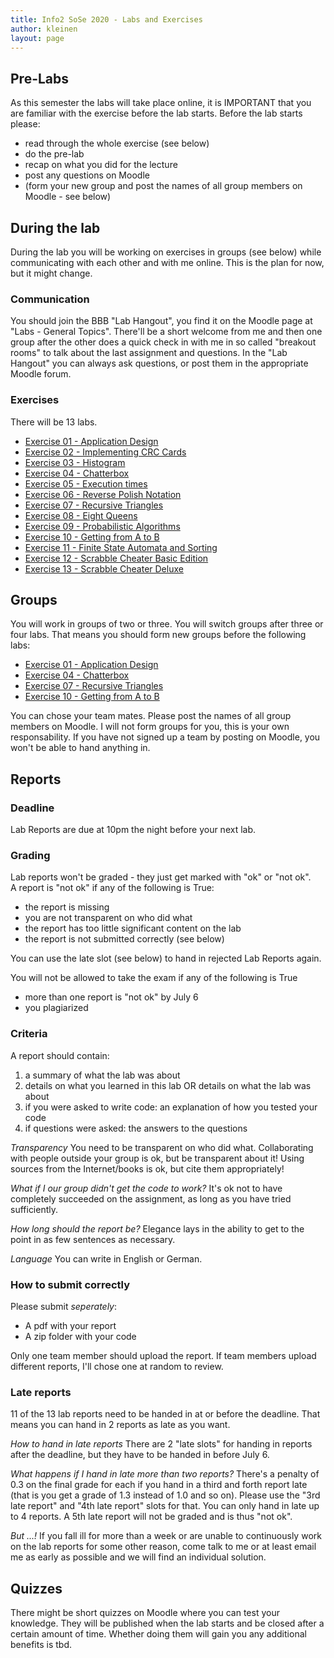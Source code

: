 ```yaml
---
title: Info2 SoSe 2020 - Labs and Exercises
author: kleinen
layout: page
---
```

## Pre-Labs
As this semester the labs will take place online, it is IMPORTANT that you are familiar with the
exercise before the lab starts. Before the lab starts please:
* read through the whole exercise (see below)
* do the pre-lab 
* recap on what you did for the lecture
* post any questions on Moodle
* (form your new group and post the names of all group members on Moodle - see below)

## During the lab
During the lab you will be working on exercises in groups (see below) while communicating with each other and with me online. This is the plan for now, but it might change.

### Communication
You should join the BBB "Lab Hangout", you find it on the Moodle page at "Labs - General Topics". There'll be a short welcome from me and then one group after the other does a quick check in with me in so called "breakout rooms" to talk about the last assignment and questions. In the "Lab Hangout" you can always ask questions, or post them in the appropriate Moodle forum. 

### Exercises
There will be 13 labs. 
* [Exercise 01 - Application Design](lab-01)
* [Exercise 02 - Implementing CRC Cards](lab-02)
* [Exercise 03 - Histogram](lab-03)
* [Exercise 04 - Chatterbox](lab-04)
* [Exercise 05 - Execution times](lab-05)
* [Exercise 06 - Reverse Polish Notation](lab-06)
* [Exercise 07 - Recursive Triangles](lab-07)
* [Exercise 08 - Eight Queens](lab-08)
* [Exercise 09 - Probabilistic Algorithms](lab-09)
* [Exercise 10 - Getting from A to B](lab-10)
* [Exercise 11 - Finite State Automata and Sorting](lab-11)
* [Exercise 12 - Scrabble Cheater Basic Edition](lab-12)
* [Exercise 13 - Scrabble Cheater Deluxe](lab-13)

<!--
* [Exercise 14 - Ladders](lab-14) (please read before lab, and maybe download the data)
-->

## Groups
You will work in groups of two or three. You will switch groups after three or four labs. 
That means you should form new groups before the following labs:
* [Exercise 01 - Application Design](lab-01)
* [Exercise 04 - Chatterbox](lab-04)
* [Exercise 07 - Recursive Triangles](lab-07)
* [Exercise 10 - Getting from A to B](lab-10)

You can chose your team mates. Please post the names of all group members on Moodle. I will not form groups for you, this is your own responsability. If you have not signed up a team by posting on Moodle, you won't be able to hand anything in.

## Reports
### Deadline
Lab Reports are due at 10pm the night before your next lab.

### Grading
Lab reports won't be graded - they just get marked with "ok" or "not ok".  
A report is "not ok" if any of the following is True:
* the report is missing
* you are not transparent on who did what
* the report has too little significant content on the lab
* the report is not submitted correctly (see below)

You can use the late slot (see below) to hand in rejected Lab Reports again.

You will not be allowed to take the exam if any of the following is True
* more than one report is "not ok" by July 6
* you plagiarized

### Criteria
A report should contain:
1. a summary of what the lab was about
2. details on what you learned in this lab OR details on what the lab was about
3. if you were asked to write code: an explanation of how you tested your code
4. if questions were asked: the answers to the questions

*Transparency* You need to be transparent on who did what. Collaborating with people outside your group is ok, 
but be transparent about it! Using sources from the Internet/books is ok, but cite them appropriately!

*What if I our group didn't get the code to work?* It's ok not to have completely succeeded on the assignment, as long as
you have tried sufficiently.

*How long should the report be?* Elegance lays in the ability to get to the point in as few sentences as necessary.

*Language* You can write in English or German.

### How to submit correctly
Please submit *seperately*:
* A pdf with your report
* A zip folder with your code

Only one team member should upload the report. If team members upload different reports, I'll chose one at random to review.

### Late reports
11 of the 13 lab reports need to be handed in at or before the deadline.
That means you can hand in 2 reports as late as you want. 

*How to hand in late reports* 
There are 2 "late slots" for handing in reports after the deadline, but they have to be handed in before July 6. 

*What happens if I hand in late more than two reports?*
There's a penalty of 0.3 on the final grade for each if you hand in a third and forth report late (that is you get a grade of 1.3 instead of 1.0 and so on). Please use the "3rd late report" and "4th late report" slots for that. You can only hand in late up to 4 reports. A 5th late report will not be graded and is thus "not ok".

*But ...!*
If you fall ill for more than a week or are unable to continuously work on
the lab reports for some other reason, come talk to me or at least email me as
early as possible and we will find an individual solution.

## Quizzes
There might be short quizzes on Moodle where you can test your knowledge. 
They will be published when the lab starts and be closed after a certain amount of time.
Whether doing them will gain you any additional benefits is tbd.

<!--
## Review and Presentations of Lab Reports in the following Lab

There are a couple of important changes for the labs compared to Info1:

You are required to be able to present and explain your work **in the following lab** ("review"). How this is done will change from lab to lab, depending on the topic of the lab: one of you might be randomly chosen to present the work, I might talk to each or some of you individually, or it might even be a little quizz in moodle which should be easy to solve if you did the lab exercise.

If you happen to be drawn for presentation and refuse to present the report
(e.g. because you don't have the slightest idea what your group mates
have written or you just feel too shy that day) or are not present yourself,
you are required to present the report to me in person during my next office hours.

Apart from that, it's ok not to have completely succeeded on the assignment, as long as
you have tried sufficiently.

If I find out that you most probably didn't work on the lab yourself, or the
lab report has too little significant content regarding the assignment,
I might decide to reject the report.

Note that this is a (possibly) different thing than plagiarism.
Plagiarism - copying the work of others - is considered cheating and will
lead to failing the whole course.

If you become ill with the usual cold, plan to use up one of the late slots.
If you're having trouble keeping up for longer than a week, come talk to me
or send me an email and we'll figure something out.

[Last semesters, I found it necessary to clarify some more things about the reports.]({{ site.baseurl }}/studies/grading/guideline)

-->
